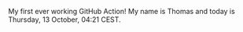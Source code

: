 My first ever working GitHub Action!
My name is Thomas and today is Thursday, 13 October, 04:21 CEST. 
